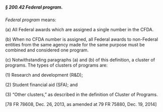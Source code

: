 ##### § 200.42 Federal program. #####

*Federal program* means:

(a) All Federal awards which are assigned a single number in the CFDA.

(b) When no CFDA number is assigned, all Federal awards to non-Federal entities from the same agency made for the same purpose must be combined and considered one program.

(c) Notwithstanding paragraphs (a) and (b) of this definition, a cluster of programs. The types of clusters of programs are:

(1) Research and development (R&D);

(2) Student financial aid (SFA); and

(3) “Other clusters,” as described in the definition of Cluster of Programs.

[78 FR 78608, Dec. 26, 2013, as amended at 79 FR 75880, Dec. 19, 2014]